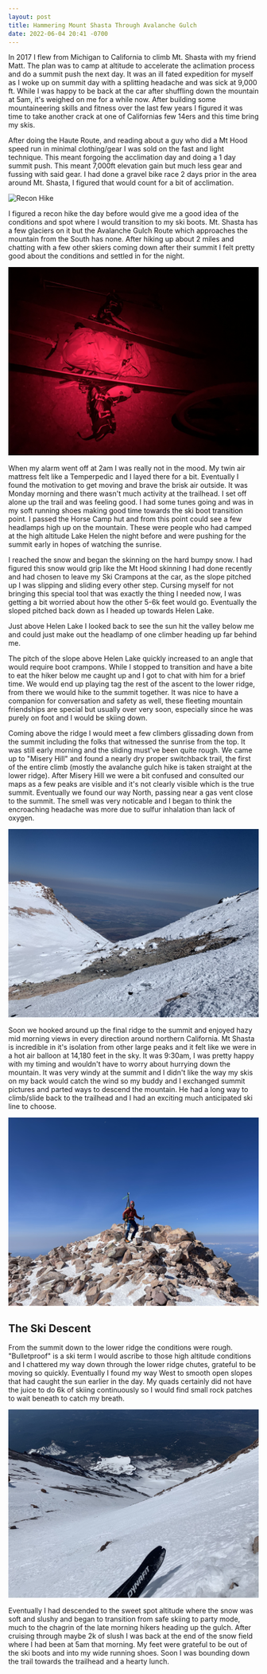 ```yaml
---
layout: post
title: Hammering Mount Shasta Through Avalanche Gulch
date: 2022-06-04 20:41 -0700
---
```


In 2017 I flew from Michigan to California to climb Mt. Shasta with my friend Matt. The plan was to camp at altitude to accelerate the aclimation process and do a summit push the next day. It was an ill fated expedition for myself as I woke up on summit day with a splitting headache and was sick at 9,000 ft. While I was happy to be back at the car after shuffling down the mountain at 5am, it's weighed on me for a while now. After building some mountaineering skills and fitness over the last few years I figured it was time to take another crack at one of Californias few 14ers and this time bring my skis.

After doing the Haute Route, and reading about a guy who did a Mt Hood speed run in minimal clothing/gear I was sold on the fast and light technique. This meant forgoing the acclimation day and doing a 1 day summit push. This meant 7,000ft elevation gain but much less gear and fussing with said gear. I had done a gravel bike race 2 days prior in the area around Mt. Shasta, I figured that would count for a bit of acclimation.

![Recon Hike](/assets/img/shasta/IMG_1559.jpg)

I figured a recon hike the day before would give me a good idea of the conditions and spot where I would transition to my ski boots. Mt. Shasta has a few glaciers on it but the Avalanche Gulch Route which approaches the mountain from the South has none. After hiking up about 2 miles and chatting with a few other skiers coming down after their summit I felt pretty good about the conditions and settled in for the night.

![Wake Up Call](/assets/img/shasta/IMG_1565.jpg)

When my alarm went off at 2am I was really not in the mood. My twin air mattress felt like a Temperpedic and I layed there for a bit. Eventually I found the motivation to get moving and brave the brisk air outside. It was Monday morning and there wasn't much activity at the trailhead. I set off alone up the trail and was feeling good. I had some tunes going and was in my soft running shoes making good time towards the ski boot transition point. I passed the Horse Camp hut and from this point could see a few headlamps high up on the mountain. These were people who had camped at the high altitude Lake Helen the night before and were pushing for the summit early in hopes of watching the sunrise.

I reached the snow and began the skinning on the hard bumpy snow. I had figured this snow would grip like the Mt Hood skinning I had done recently and had chosen to leave my Ski Crampons at the car, as the slope pitched up I was slipping and sliding every other step. Cursing myself for not bringing this special tool that was exactly the thing I needed now, I was getting a bit worried about how the other 5-6k feet would go. Eventually the sloped pitched back down as I headed up towards Helen Lake.

Just above Helen Lake I looked back to see the sun hit the valley below me and could just make out the headlamp of one climber heading up far behind me.

The pitch of the slope above Helen Lake quickly increased to an angle that would require boot crampons. While I stopped to transition and have a bite to eat the hiker below me caught up and I got to chat with him for a brief time. We would end up playing tag the rest of the ascent to the lower ridge, from there we would hike to the summit together. It was nice to have a companion for conversation and safety as well, these fleeting mountain friendships are special but usually over very soon, especially since he was purely on foot and I would be skiing down.

Coming above the ridge I would meet a few climbers glissading down from the summit including the folks that witnessed the sunrise from the top. It was still early morning and the sliding must've been quite rough. We came up to "Misery Hill" and found a nearly dry proper switchback trail, the first of the entire climb (mostly the avalanche gulch hike is taken straight at the lower ridge). After Misery Hill we were a bit confused and consulted our maps as a few peaks are visible and it's not clearly visible which is the true summit. Eventually we found our way North, passing near a gas vent close to the summit. The smell was very noticable and I began to think the encroaching headache was more due to sulfur inhalation than lack of oxygen.

![Alpine Gas Vent](/assets/img/shasta/IMG_1571.jpg)

Soon we hooked around up the final ridge to the summit and enjoyed hazy mid morning views in every direction around northern California. Mt Shasta is incredible in it's isolation from other large peaks and it felt like we were in a hot air balloon at 14,180 feet in the sky. It was 9:30am, I was pretty happy with my timing and wouldn't have to worry about hurrying down the mountain. It was very windy at the summit and I didn't like the way my skis on my back would catch the wind so my buddy and I exchanged summit pictures and parted ways to descend the mountain. He had a long way to climb/slide back to the trailhead and I had an exciting much anticipated ski line to choose.

![At the summit](/assets/img/shasta/IMG_4929.jpg)

## The Ski Descent

From the summit down to the lower ridge the conditions were rough. "Bulletproof" is a ski term I would ascribe to those high altitude conditions and I chattered my way down through the lower ridge chutes, grateful to be moving so quickly. Eventually I found my way West to smooth open slopes that had caught the sun earlier in the day. My quads certainly did not have the juice to do 6k of skiing continuously so I would find small rock patches to wait beneath to catch my breath.

![Heading down](/assets/img/shasta/IMG_1587.jpg)

Eventually I had descended to the sweet spot altitude where the snow was soft and slushy and began to transition from safe skiing to party mode, much to the chagrin of the late morning hikers heading up the gulch. After cruising through maybe 2k of slush I was back at the end of the snow field where I had been at 5am that morning. My feet were grateful to be out of the ski boots and into my wide running shoes. Soon I was bounding down the trail towards the trailhead and a hearty lunch.

